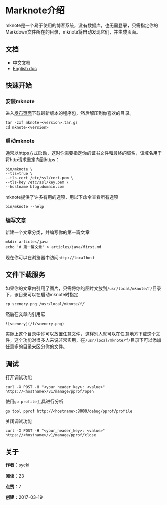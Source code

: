 # Marknote介绍
mknote是一个易于使用的博客系统，没有数据库，也无需登录，只需指定你的Markdown文件所在的目录，mknote将自动发现它们，并生成页面。

## 文档
* [中文文档](https://github.com/sycki/mknote/blob/master/README_ZH.md)
* [English doc](https://github.com/sycki/mknote)

## 快速开始
### 安装mknote
进入[发布页面](https://github.com/sycki/mknote/releases)下载最新版本的程序包，然后解压到你喜欢的目录。
```
tar -zxf mknote-<version>.tar.gz
cd mknote-<version>
```

### 启动mknote
通常以https方式启动，这时你需要指定你的证书文件和最终的域名，该域名用于将http请求重定向到https：
```
bin/mknote \
--tls=true \
--tls-cert /etc/ssl/cert.pem \
--tls-key /etc/ssl/key.pem \
--hostname blog.domain.com
```

mknote提供了许多有用的选项，用以下命令查看所有选项
```
bin/mknote --help
```

### 编写文章
新建一个文章分类，并编写你的第一篇文章
```
mkdir articles/java
echo '# 第一篇文章' > articles/java/first.md
```

现在你可以在浏览器中访问`http://localhost`

## 文件下载服务
如果你的文章内引用了图片，只需将你的图片文放到`/usr/local/mknote/f/`目录下，该目录可以在启动mknote时指定
```
cp scenery.png /usr/local/mknote/f/
```

然后在文章内引用它
```
![scenery](/f/scenery.png)
```

实际上这个目录中你可以放置任意文件，这样别人就可以在任意地方下载这个文件，这个功能对很多人来说非常实用，在`/usr/local/mknote/f/`目录下可以添加任意多的目录来区分你的文件。

## 调试
打开调试功能
```
curl -X POST -H "<your_header_key>: <value>" https://<hostname>/v1/manage/pprof/open
```

使用`go profile`工具进行分析
```
go tool pprof http://<hostname>:8000/debug/pprof/profile
```

关闭调试功能
```
curl -X POST -H "<your_header_key>: <value>" https://<hostname>/v1/manage/pprof/close
```

关于
---

__作者__：sycki

__阅读__：23

__点赞__：7

__创建__：2017-03-19
